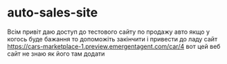 # auto-sales-site
Всім привіт даю доступ до тестового сайту по продажу авто якщо у когось буде бажання то допоможіть закінчити і привести до ладу сайт 
https://cars-marketplace-1.preview.emergentagent.com/car/4 
вот цей веб сайт не знаю як його там додати 
